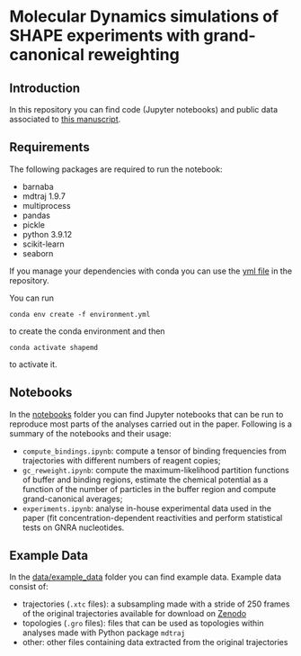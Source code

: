 # Molecular Dynamics simulations of SHAPE experiments with grand-canonical reweighting 

## Introduction

In this repository you can find code (Jupyter notebooks) and public data associated to [this manuscript](https://arxiv.org/abs/2209.12640).

## Requirements

The following packages are required to run the notebook:

* barnaba 
* mdtraj 1.9.7
* multiprocess 
* pandas 
* pickle
* python 3.9.12
* scikit-learn 
* seaborn 

If you manage your dependencies with conda you can use the [yml file](https://github.com/bussilab/shape-grandcanonical-md/blob/main/shapemd.yml) in the repository.

You can run 

`conda env create -f environment.yml`

to create the conda environment and then 

`conda activate shapemd` 

to activate it.

## Notebooks

In the [notebooks](https://github.com/bussilab/shape-grandcanonical-md/tree/main/notebooks) folder you can find Jupyter notebooks that can be run to reproduce most parts of the analyses carried out in the paper.
Following is a summary of the notebooks and their usage:
- `compute_bindings.ipynb`: compute a tensor of binding frequencies from trajectories with different numbers of reagent copies;
- `gc_reweight.ipynb`: compute the maximum-likelihood partition functions of buffer and binding regions, estimate the chemical potential as a function of the number of particles in the buffer region and compute grand-canonical averages;
- `experiments.ipynb`: analyse in-house experimental data used in the paper (fit concentration-dependent reactivities and perform statistical tests on GNRA nucleotides.

## Example Data

In the [data/example_data](https://github.com/bussilab/shape-grandcanonical-md/tree/main/data) folder you can find example data. Example data consist of:
- trajectories (`.xtc` files): a subsampling made with a stride of 250 frames of the original trajectories available for download on [Zenodo](https://zenodo.org/record/7139541#.ZEvzCi1Bzq0)
- topologies (`.gro` files): files that can be used as topologies within analyses made with Python package `mdtraj`
- other: other files containing data extracted from the original trajectories
